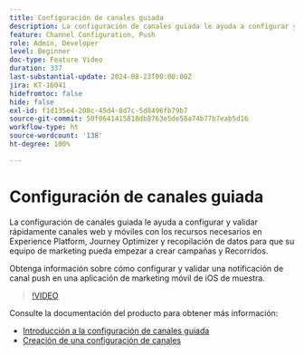 ```yaml
---
title: Configuración de canales guiada
description: La configuración de canales guiada le ayuda a configurar y validar rápidamente canales web y móviles con los recursos necesarios en Experience Platform, Journey Optimizer y recopilación de datos para que su equipo de marketing pueda empezar a crear campañas y recorridos. Obtenga información sobre cómo configurar y validar una notificación de canal push en una aplicación de marketing móvil de iOS de muestra.
feature: Channel Configuration, Push
role: Admin, Developer
level: Beginner
doc-type: Feature Video
duration: 337
last-substantial-update: 2024-08-23T00:00:00Z
jira: KT-16041
hidefromtoc: false
hide: false
exl-id: f1d135e4-208c-45d4-8d7c-5d8496fb79b7
source-git-commit: 50f0641415818db8763e5de58a74b77b7eab5d16
workflow-type: ht
source-wordcount: '138'
ht-degree: 100%

---
```


# Configuración de canales guiada

La configuración de canales guiada le ayuda a configurar y validar rápidamente canales web y móviles con los recursos necesarios en Experience Platform, Journey Optimizer y recopilación de datos para que su equipo de marketing pueda empezar a crear campañas y Recorridos.

Obtenga información sobre cómo configurar y validar una notificación de canal push en una aplicación de marketing móvil de iOS de muestra.

>[!VIDEO](https://video.tv.adobe.com/v/3449625/?captions=spa&learn=on)

Consulte la documentación del producto para obtener más información:

* [Introducción a la configuración de canales guiada](https://experienceleague.adobe.com/docs/journey-optimizer/using/configuration/guided-setup/set-mobile-config.html?lang=es)
* [Creación de una configuración de canales](https://experienceleague.adobe.com/docs/journey-optimizer/using/configuration/guided-setup/create-channel-set-up.html?lang=es)
